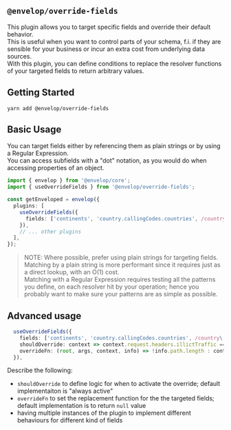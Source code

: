 ## `@envelop/override-fields`

This plugin allows you to target specific fields and override their default behavior.  
This is useful when you want to control parts of your schema, f.i. if they are sensible for your business or incur an extra cost from underlying data sources.  
With this plugin, you can define conditions to replace the resolver functions of your targeted fields to return arbitrary values.

## Getting Started

```
yarn add @envelop/override-fields
```

## Basic Usage

You can target fields either by referencing them as plain strings or by using a Regular Expression.  
You can access subfields with a "dot" notation, as you would do when accessing properties of an object.

```ts
import { envelop } from '@envelop/core';
import { useOverrideFields } from '@envelop/override-fields';

const getEnveloped = envelop({
  plugins: [
    useOverrideFields({
      fields: ['continents', 'country.callingCodes.countries', /country\.aplhaCode.*/],
    }),
    // ... other plugins
  ],
});
```

> NOTE: Where possible, prefer using plain strings for targeting fields.  
> Matching by a plain string is more performant since it requires just as a direct lookup, with an O(1) cost.  
> Matching with a Regular Expression requires testing all the patterns you define, on each resolver hit by your operation; hence you probably want to make sure your patterns are as simple as possible.

## Advanced usage

```ts
  useOverrideFields({
    fields: ['continents', 'country.callingCodes.countries', /country\.aplhaCode.*/],
    shouldOverride: context => context.request.headers.illictTraffic === 'true',
    overrideFn: (root, args, context, info) => !info.path.length : context.cache[info.fieldName] : null,
  }),
```

Describe the following:

- `shouldOverride` to define logic for when to activate the override; default implementaiton is "always active"
- `overrideFn` to set the replacement function for the the targeted fields; default implementation is to return `null` value
- having multiple instances of the plugin to implement different behaviours for different kind of fields
